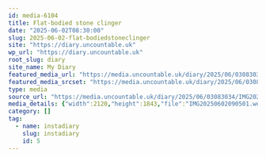 ```yaml
---
id: media-6104
title: Flat-bodied stone clinger
date: "2025-06-02T08:30:00"
slug: 2025-06-02-flat-bodiedstoneclinger
site: "https://diary.uncountable.uk"
wp_url: "https://diary.uncountable.uk"
root_slug: diary
site_name: My Diary
featured_media_url: "https://media.uncountable.uk/diary/2025/06/03083034/IMG20250602090501.webp"
featured_media_srcset: "https://media.uncountable.uk/diary/2025/06/03083034/IMG20250602090501-300x261.webp 300w, https://media.uncountable.uk/diary/2025/06/03083034/IMG20250602090501-1024x890.webp 1024w, https://media.uncountable.uk/diary/2025/06/03083034/IMG20250602090501-150x150.webp 150w, https://media.uncountable.uk/diary/2025/06/03083034/IMG20250602090501-640x556.webp 640w, https://media.uncountable.uk/diary/2025/06/03083034/IMG20250602090501.webp 2120w"
type: media
source_url: "https://media.uncountable.uk/diary/2025/06/03083034/IMG20250602090501.webp"
media_details: {"width":2120,"height":1843,"file":"IMG20250602090501.webp","filesize":108328,"sizes":{"medium":{"file":"IMG20250602090501-300x261.webp","width":300,"height":261,"filesize":10852,"mime_type":"image/webp","source_url":"https://media.uncountable.uk/diary/2025/06/03083034/IMG20250602090501-300x261.webp"},"large":{"file":"IMG20250602090501-1024x890.webp","width":1024,"height":890,"filesize":32216,"mime_type":"image/webp","source_url":"https://media.uncountable.uk/diary/2025/06/03083034/IMG20250602090501-1024x890.webp"},"thumbnail":{"file":"IMG20250602090501-150x150.webp","width":150,"height":150,"filesize":8786,"mime_type":"image/webp","source_url":"https://media.uncountable.uk/diary/2025/06/03083034/IMG20250602090501-150x150.webp"},"mobwidth":{"file":"IMG20250602090501-640x556.webp","width":640,"height":556,"filesize":19056,"mime_type":"image/webp","source_url":"https://media.uncountable.uk/diary/2025/06/03083034/IMG20250602090501-640x556.webp"},"full":{"file":"IMG20250602090501.webp","width":2120,"height":1843,"mime_type":"image/webp","source_url":"https://media.uncountable.uk/diary/2025/06/03083034/IMG20250602090501.webp"}},"image_meta":{"aperture":"0","credit":"","camera":"","caption":"","created_timestamp":"0","copyright":"","focal_length":"0","iso":"0","shutter_speed":"0","title":"","orientation":"0","keywords":[]}}
category: []
tag:
  - name: instadiary
    slug: instadiary
    id: 5
---
```



